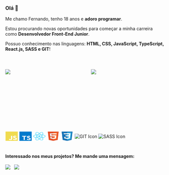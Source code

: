 <h3>Olá 👋 </h3>

<p>Me chamo Fernando, tenho 18 anos e <strong>adoro programar</strong>.</p>

<p>Estou procurando novas oportunidades para começar a minha carreira como <strong>Desenvolvedor Front-End Junior</strong>.</p>
<p>Possuo conhecimento nas linguagens: <strong>HTML, CSS, JavaScript, TypeScript, React.js, SASS e GIT</strong>!</p>
<h1></h1>
<br>
<div align="center">
    <img width="46%" align="left" src="https://github-readme-stats.vercel.app/api/top-langs/?username=Petri-Hub&layout=compact&langs_count=7&theme=dark&"/>
    <img width="46%" align="right" src="https://github-readme-stats.vercel.app/api?username=Petri-Hub&show_icons=true&theme=dark&include_all_commits=true&count_private=true"/>
</div>

<br><br><br><br><br><br><br><br><br><br>

<div>
  <img align="center" alt="JavaScript Icon" height="30" width="40" src="https://raw.githubusercontent.com/devicons/devicon/master/icons/javascript/javascript-plain.svg">
  <img align="center" alt="TypeScript Icon" height="30" width="40" src="https://raw.githubusercontent.com/devicons/devicon/master/icons/typescript/typescript-plain.svg">
  <img align="center" alt="REACT Icon" height="30" width="40" src="https://raw.githubusercontent.com/devicons/devicon/master/icons/react/react-original.svg">
  <img align="center" alt="HTML Icon" height="30" width="40" src="https://raw.githubusercontent.com/devicons/devicon/master/icons/html5/html5-original.svg">
  <img align="center" alt="CSS Icon" height="30" width="40" src="https://raw.githubusercontent.com/devicons/devicon/master/icons/css3/css3-original.svg">
  <img align="center" alt="GIT Icon" height="30" width="40" src="https://cdn.jsdelivr.net/gh/devicons/devicon/icons/git/git-original.svg" />
  <img align="center" alt="SASS Icon" height="30" width="40" src="https://cdn.jsdelivr.net/gh/devicons/devicon/icons/sass/sass-original.svg" />
  <h1></h1>
</div>

<div align="left">
  <h4>Interessado nos meus projetos? Me mande uma mensagem:</h4>
  <a href="https://www.linkedin.com/in/fernando-petri/"><img src="https://img.shields.io/badge/LinkedIn-0077B5?style=for-the-badge&logo=linkedin&logoColor=white"/></a>
  <span>&nbsp</span>
  <a href="mailto:fernando.petri01@gmail.com"><img src="https://img.shields.io/badge/Gmail-D14836?style=for-the-badge&logo=gmail&logoColor=white"/></a>
</div>
